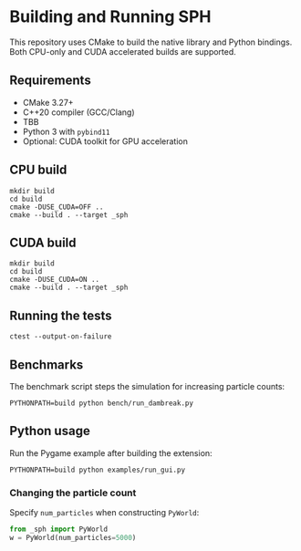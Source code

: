 # Building and Running SPH

This repository uses CMake to build the native library and Python bindings. Both CPU-only and CUDA accelerated builds are supported.

## Requirements
- CMake 3.27+
- C++20 compiler (GCC/Clang)
- TBB
- Python 3 with `pybind11`
- Optional: CUDA toolkit for GPU acceleration

## CPU build
```console
mkdir build
cd build
cmake -DUSE_CUDA=OFF ..
cmake --build . --target _sph
```

## CUDA build
```console
mkdir build
cd build
cmake -DUSE_CUDA=ON ..
cmake --build . --target _sph
```

## Running the tests
```console
ctest --output-on-failure
```

## Benchmarks
The benchmark script steps the simulation for increasing particle counts:
```console
PYTHONPATH=build python bench/run_dambreak.py
```

## Python usage
Run the Pygame example after building the extension:
```console
PYTHONPATH=build python examples/run_gui.py
```

### Changing the particle count
Specify `num_particles` when constructing `PyWorld`:
```python
from _sph import PyWorld
w = PyWorld(num_particles=5000)
```
